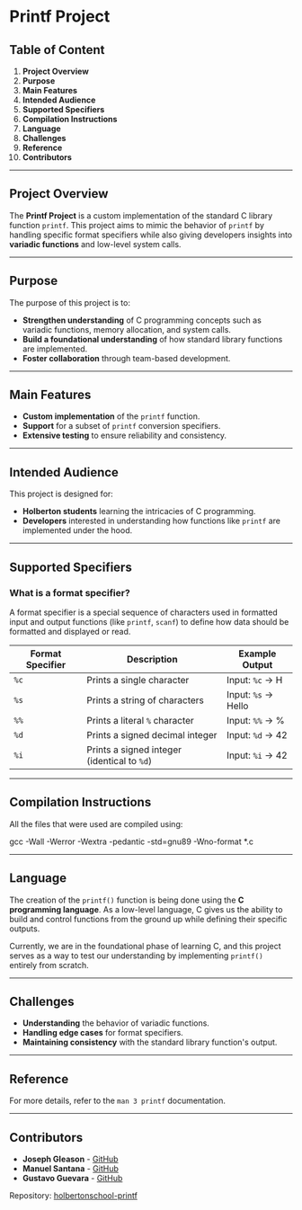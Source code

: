 # **Printf Project**

## **Table of Content**
1. **Project Overview**
2. **Purpose**
3. **Main Features**
4. **Intended Audience**
5. **Supported Specifiers**
6. **Compilation Instructions**
7. **Language**
8. **Challenges**
9. **Reference**
10. **Contributors**

---

## **Project Overview**

The **Printf Project** is a custom implementation of the standard C library function `printf`. This project aims to mimic the behavior of `printf` by handling specific format specifiers while also giving developers insights into **variadic functions** and low-level system calls.

---

## **Purpose**

The purpose of this project is to:

- **Strengthen understanding** of C programming concepts such as variadic functions, memory allocation, and system calls.
- **Build a foundational understanding** of how standard library functions are implemented.
- **Foster collaboration** through team-based development.

---

## **Main Features**

- **Custom implementation** of the `printf` function.
- **Support** for a subset of `printf` conversion specifiers.
- **Extensive testing** to ensure reliability and consistency.

---

## **Intended Audience**

This project is designed for:

- **Holberton students** learning the intricacies of C programming.
- **Developers** interested in understanding how functions like `printf` are implemented under the hood.

---

## **Supported Specifiers**

### **What is a format specifier?**

A format specifier is a special sequence of characters used in formatted input and output functions (like `printf`, `scanf`) to define how data should be formatted and displayed or read.

| **Format Specifier** | **Description**                    | **Example Output**   |
|-----------------------|------------------------------------|-----------------------|
| `%c`                 | Prints a single character         | Input: `%c` -> H     |
| `%s`                 | Prints a string of characters     | Input: `%s` -> Hello |
| `%%`                 | Prints a literal `%` character    | Input: `%%` -> %     |
| `%d`                 | Prints a signed decimal integer   | Input: `%d` -> 42    |
| `%i`                 | Prints a signed integer (identical to `%d`) | Input: `%i` -> 42 |

---

## **Compilation Instructions**

All the files that were used are compiled using:  

gcc -Wall -Werror -Wextra -pedantic -std=gnu89 -Wno-format *.c

---

## **Language**

The creation of the `printf()` function is being done using the **C programming language**. As a low-level language, C gives us the ability to build and control functions from the ground up while defining their specific outputs.  

Currently, we are in the foundational phase of learning C, and this project serves as a way to test our understanding by implementing `printf()` entirely from scratch.

---

## **Challenges**

- **Understanding** the behavior of variadic functions.
- **Handling edge cases** for format specifiers.
- **Maintaining consistency** with the standard library function's output.

---

## **Reference**

For more details, refer to the `man 3 printf` documentation.

---

## **Contributors**

- **Joseph Gleason** - [GitHub](https://github.com/JosephGleason)
- **Manuel Santana** - [GitHub](https://github.com/manueldavids)
- **Gustavo Guevara** - [GitHub](https://github.com/GGGtrainer)

Repository: [holbertonschool-printf](https://github.com/manueldavids/holbertonschool-printf)
